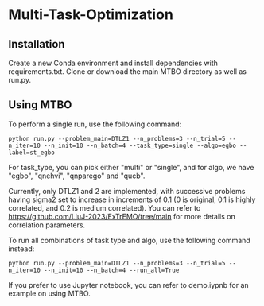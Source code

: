 # Multi-Task-Optimization

## Installation
Create a new Conda environment and install dependencies with requirements.txt.
Clone or download the main MTBO directory as well as run.py.

## Using MTBO

To perform a single run, use the following command:
```
python run.py --problem_main=DTLZ1 --n_problems=3 --n_trial=5 --n_iter=10 --n_init=10 --n_batch=4 --task_type=single --algo=egbo --label=st_egbo
```
For task_type, you can pick either "multi" or "single", and for algo, we have "egbo", "qnehvi", "qnparego" and "qucb".

Currently, only DTLZ1 and 2 are implemented, with successive problems having sigma2 set to increase in increments of 0.1 (0 is original, 0.1 is highly correlated, and 0.2 is medium correlated). You can refer to https://github.com/LiuJ-2023/ExTrEMO/tree/main for more details on correlation parameters.

To run all combinations of task type and algo, use the following command instead:
```
python run.py --problem_main=DTLZ1 --n_problems=3 --n_trial=5 --n_iter=10 --n_init=10 --n_batch=4 --run_all=True
```

If you prefer to use Jupyter notebook, you can refer to demo.iypnb for an example on using MTBO.
